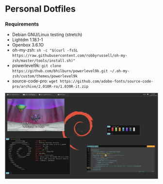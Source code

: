 # Personal Dotfiles

### Requirements
- Debian GNU/Linux testing (stretch)
- Lightdm 1.18.1-1
- Openbox 3.6.1O
- oh-my-zsh: `sh -c "$(curl -fsSL https://raw.githubusercontent.com/robbyrussell/oh-my-zsh/master/tools/install.sh)"`
- powerlevel9k: `git clone https://github.com/bhilburn/powerlevel9k.git ~/.oh-my-zsh/custom/themes/powerlevel9k`
- source-code-pro: `wget https://github.com/adobe-fonts/source-code-pro/archive/2.010R-ro/1.030R-it.zip`

![Screenshot](screen.png)
